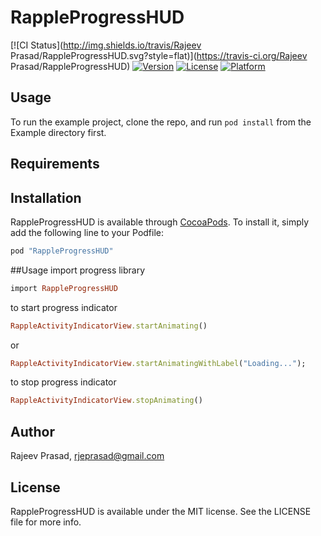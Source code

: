 # RappleProgressHUD

[![CI Status](http://img.shields.io/travis/Rajeev Prasad/RappleProgressHUD.svg?style=flat)](https://travis-ci.org/Rajeev Prasad/RappleProgressHUD)
[![Version](https://img.shields.io/cocoapods/v/RappleProgressHUD.svg?style=flat)](http://cocoapods.org/pods/RappleProgressHUD)
[![License](https://img.shields.io/cocoapods/l/RappleProgressHUD.svg?style=flat)](http://cocoapods.org/pods/RappleProgressHUD)
[![Platform](https://img.shields.io/cocoapods/p/RappleProgressHUD.svg?style=flat)](http://cocoapods.org/pods/RappleProgressHUD)

## Usage

To run the example project, clone the repo, and run `pod install` from the Example directory first.

## Requirements

## Installation

RappleProgressHUD is available through [CocoaPods](http://cocoapods.org). To install
it, simply add the following line to your Podfile:

```ruby
pod "RappleProgressHUD"
```

##Usage
import progress library

```ruby
import RappleProgressHUD
```

to start progress indicator

```ruby
RappleActivityIndicatorView.startAnimating()
```

or

```ruby
RappleActivityIndicatorView.startAnimatingWithLabel("Loading...");
```

to stop progress indicator
```ruby
RappleActivityIndicatorView.stopAnimating()
```

## Author

Rajeev Prasad, rjeprasad@gmail.com

## License

RappleProgressHUD is available under the MIT license. See the LICENSE file for more info.

